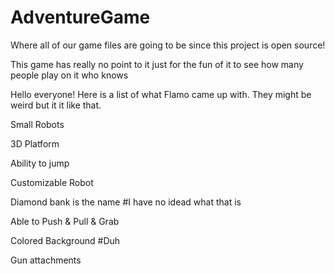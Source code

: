 AdventureGame
=============

Where all of our game files are going to be since this project is open source!

This game has really no point to it just for the fun of it to see how many people play on it who knows

Hello everyone! Here is a list of what Flamo came up with. They might be weird but it it like that.

Small Robots 

3D Platform

Ability to jump

Customizable Robot

Diamond bank is the name #I have no idead what that is 

Able to Push & Pull & Grab 

Colored Background #Duh

Gun attachments


